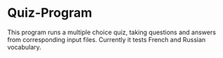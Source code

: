 # Quiz-Program
This program runs a multiple choice quiz, taking questions and answers from corresponding input files. Currently it tests French and Russian vocabulary.
